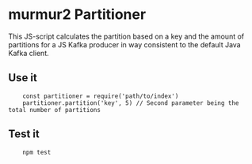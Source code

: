 # murmur2 Partitioner

This JS-script calculates the partition based on a key and the amount of partitions for a JS Kafka producer in way consistent to the default Java Kafka client.

## Use it
```
	const partitioner = require('path/to/index')
	partitioner.partition('key', 5) // Second parameter being the total number of partitions
```

## Test it
```
	npm test
```
